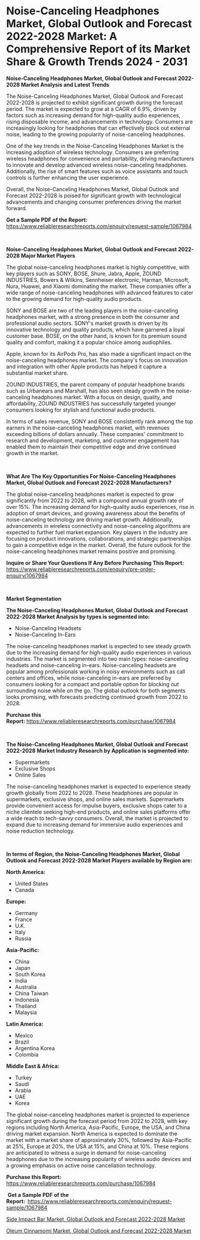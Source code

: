 <p><h1>Noise-Canceling Headphones Market, Global Outlook and Forecast 2022-2028 Market: A Comprehensive Report of its Market Share & Growth Trends 2024 - 2031</h1></p><p><strong>Noise-Canceling Headphones Market, Global Outlook and Forecast 2022-2028 Market Analysis and Latest Trends</strong></p>
<p><p>The Noise-Canceling Headphones Market, Global Outlook and Forecast 2022-2028 is projected to exhibit significant growth during the forecast period. The market is expected to grow at a CAGR of 6.9%, driven by factors such as increasing demand for high-quality audio experiences, rising disposable income, and advancements in technology. Consumers are increasingly looking for headphones that can effectively block out external noise, leading to the growing popularity of noise-canceling headphones.</p><p>One of the key trends in the Noise-Canceling Headphones Market is the increasing adoption of wireless technology. Consumers are preferring wireless headphones for convenience and portability, driving manufacturers to innovate and develop advanced wireless noise-canceling headphones. Additionally, the rise of smart features such as voice assistants and touch controls is further enhancing the user experience.</p><p>Overall, the Noise-Canceling Headphones Market, Global Outlook and Forecast 2022-2028 is poised for significant growth with technological advancements and changing consumer preferences driving the market forward.</p></p>
<p><strong>Get a Sample PDF of the Report:&nbsp;</strong> <a href="https://www.reliableresearchreports.com/enquiry/request-sample/1067984">https://www.reliableresearchreports.com/enquiry/request-sample/1067984</a></p>
<p>&nbsp;</p>
<p><strong>Noise-Canceling Headphones Market, Global Outlook and Forecast 2022-2028 Major Market Players</strong></p>
<p><p>The global noise-canceling headphones market is highly competitive, with key players such as SONY, BOSE, Shure, Jabra, Apple, ZOUND INDUSTRIES, Bowers & Wilkins, Sennheiser electronic, Harman, Microsoft, Nura, Huawei, and Xiaomi dominating the market. These companies offer a wide range of noise-canceling headphones with advanced features to cater to the growing demand for high-quality audio products.</p><p>SONY and BOSE are two of the leading players in the noise-canceling headphones market, with a strong presence in both the consumer and professional audio sectors. SONY's market growth is driven by its innovative technology and quality products, which have garnered a loyal customer base. BOSE, on the other hand, is known for its premium sound quality and comfort, making it a popular choice among audiophiles.</p><p>Apple, known for its AirPods Pro, has also made a significant impact on the noise-canceling headphones market. The company's focus on innovation and integration with other Apple products has helped it capture a substantial market share.</p><p>ZOUND INDUSTRIES, the parent company of popular headphone brands such as Urbanears and Marshall, has also seen steady growth in the noise-canceling headphones market. With a focus on design, quality, and affordability, ZOUND INDUSTRIES has successfully targeted younger consumers looking for stylish and functional audio products.</p><p>In terms of sales revenue, SONY and BOSE consistently rank among the top earners in the noise-canceling headphones market, with revenues exceeding billions of dollars annually. These companies' commitment to research and development, marketing, and customer engagement has enabled them to maintain their competitive edge and drive continued growth in the market.</p></p>
<p>&nbsp;</p>
<p><strong>What Are The Key Opportunities For Noise-Canceling Headphones Market, Global Outlook and Forecast 2022-2028 Manufacturers?</strong></p>
<p><p>The global noise-canceling headphones market is expected to grow significantly from 2022 to 2028, with a compound annual growth rate of over 15%. The increasing demand for high-quality audio experiences, rise in adoption of smart devices, and growing awareness about the benefits of noise-canceling technology are driving market growth. Additionally, advancements in wireless connectivity and noise-canceling algorithms are expected to further fuel market expansion. Key players in the industry are focusing on product innovations, collaborations, and strategic partnerships to gain a competitive edge in the market. Overall, the future outlook for the noise-canceling headphones market remains positive and promising.</p></p>
<p><strong>Inquire or Share Your Questions If Any Before Purchasing This Report:</strong> <a href="https://www.reliableresearchreports.com/enquiry/pre-order-enquiry/1067984">https://www.reliableresearchreports.com/enquiry/pre-order-enquiry/1067984</a></p>
<p>&nbsp;</p>
<p><strong>Market Segmentation</strong></p>
<p><strong>The Noise-Canceling Headphones Market, Global Outlook and Forecast 2022-2028 Market Analysis by types is segmented into:</strong></p>
<p><ul><li>Noise-Canceling Headsets</li><li>Noise-Canceling In-Ears</li></ul></p>
<p><p>The noise-canceling headphones market is expected to see steady growth due to the increasing demand for high-quality audio experiences in various industries. The market is segmented into two main types: noise-canceling headsets and noise-canceling in-ears. Noise-canceling headsets are popular among professionals working in noisy environments such as call centers and offices, while noise-canceling in-ears are preferred by consumers looking for a compact and portable option for blocking out surrounding noise while on the go. The global outlook for both segments looks promising, with forecasts predicting continued growth from 2022 to 2028.</p></p>
<p><strong>Purchase this Report:&nbsp;</strong><a href="https://www.reliableresearchreports.com/purchase/1067984">https://www.reliableresearchreports.com/purchase/1067984</a></p>
<p>&nbsp;</p>
<p><strong>The Noise-Canceling Headphones Market, Global Outlook and Forecast 2022-2028 Market Industry Research by Application is segmented into:</strong></p>
<p><ul><li>Supermarkets</li><li>Exclusive Shops</li><li>Online Sales</li></ul></p>
<p><p>The noise-canceling headphones market is expected to experience steady growth globally from 2022 to 2028. These headphones are popular in supermarkets, exclusive shops, and online sales markets. Supermarkets provide convenient access for impulse buyers, exclusive shops cater to a niche clientele seeking high-end products, and online sales platforms offer a wide reach to tech-savvy consumers. Overall, the market is projected to expand due to increasing demand for immersive audio experiences and noise reduction technology.</p></p>
<p>&nbsp;</p>
<p><strong>In terms of Region, the Noise-Canceling Headphones Market, Global Outlook and Forecast 2022-2028 Market Players available by Region are:</strong></p>
<p>
    <p> <strong> North America: </strong>
        <ul>
            <li>United States</li>
            <li>Canada</li>
        </ul>
        </p> 
    <p> <strong> Europe: </strong>
        <ul>
            <li>Germany</li>
            <li>France</li>
            <li>U.K.</li>
            <li>Italy</li>
            <li>Russia</li>
        </ul>
        </p> 
    <p> <strong> Asia-Pacific: </strong>
        <ul>
            <li>China</li>
            <li>Japan</li>
            <li>South Korea</li>
            <li>India</li>
            <li>Australia</li>
            <li>China Taiwan</li>
            <li>Indonesia</li>
            <li>Thailand</li>
            <li>Malaysia</li>
        </ul>
        </p> 
    <p> <strong> Latin America: </strong>
        <ul>
            <li>Mexico</li>
            <li>Brazil</li>
            <li>Argentina Korea</li>
            <li>Colombia</li>
        </ul>
        </p> 
    <p> <strong> Middle East & Africa: </strong>
        <ul>
            <li>Turkey</li>
            <li>Saudi</li>
            <li>Arabia</li>
            <li>UAE</li>
            <li>Korea</li>
        </ul>
    </p>
    </p>
<p><p>The global noise-canceling headphones market is projected to experience significant growth during the forecast period from 2022 to 2028, with key regions including North America, Asia-Pacific, Europe, the USA, and China driving market expansion. North America is expected to dominate the market with a market share of approximately 30%, followed by Asia-Pacific at 25%, Europe at 20%, the USA at 15%, and China at 10%. These regions are anticipated to witness a surge in demand for noise-canceling headphones due to the increasing popularity of wireless audio devices and a growing emphasis on active noise cancellation technology.</p></p>
<p><strong>Purchase this Report: </strong><a href="https://www.reliableresearchreports.com/purchase/1067984">https://www.reliableresearchreports.com/purchase/1067984</a></p>
<p>&nbsp;<strong>Get a Sample PDF of the Report:&nbsp;&nbsp;</strong><a href="https://www.reliableresearchreports.com/enquiry/request-sample/1067984">https://www.reliableresearchreports.com/enquiry/request-sample/1067984</a></p>
<p><strong></strong></p>
<p><p><a href="https://github.com/mauripalmi/Market-Research-Report-List-1/blob/main/side-impact-bar-market-global-outlook-and-forecast-2022-2028-market.md">Side Impact Bar Market, Global Outlook and Forecast 2022-2028 Market</a></p><p><a href="https://github.com/nicoletavirag/Market-Research-Report-List-1/blob/main/oleum-cinnamomi-market-global-outlook-and-forecast-2022-2028-market.md">Oleum Cinnamomi Market, Global Outlook and Forecast 2022-2028 Market</a></p></p>